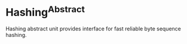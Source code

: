 # Hashing<sup>Abstract</sup>

Hashing abstract unit provides interface for fast reliable byte sequence hashing.
